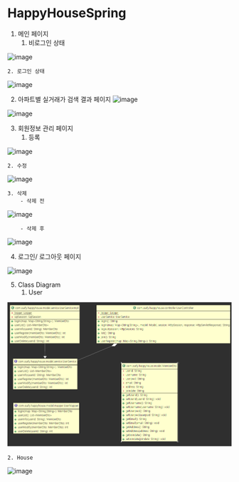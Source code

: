 # HappyHouseSpring

1. 메인 페이지
    1. 비로그인 상태

![image](https://media.discordapp.net/attachments/827129192344846369/840147973291769856/1_.PNG)
    
   
    2. 로그인 상태
    
![image](https://lab.ssafy.com/sense168/happyhousespring/raw/master/img/%EB%A1%9C%EA%B7%B8%EC%9D%B8%EC%83%81%ED%83%9C.png)


2. 아파트별 실거래가 검색 결과 페이지
![image](https://cdn.discordapp.com/attachments/827129192344846369/840148433082908702/unknown.png)

    
    
    
![image](https://cdn.discordapp.com/attachments/827129192344846369/840148730647937044/unknown.png)



3. 회원정보 관리 페이지
    1. 등록
   
   
   
   
   
   
   
   
   
   
   
![image](https://cdn.discordapp.com/attachments/827129192344846369/840149277573644318/unknown.png)

    2. 수정

![image](https://cdn.discordapp.com/attachments/827129192344846369/840149482272456714/unknown.png)
    
    3. 삭제
        - 삭제 전

![image](https://cdn.discordapp.com/attachments/827129192344846369/840149600283131904/unknown.png)

        - 삭제 후

![image](https://cdn.discordapp.com/attachments/827129192344846369/840149663461015582/unknown.png)

4. 로그인/ 로그아웃 페이지

![image](https://cdn.discordapp.com/attachments/827129192344846369/840147911627374632/unknown.png)

5. Class Diagram
    1. User

![image](img/UserClassDiagram.png)

    2. House    

![image](https://lab.ssafy.com/sense168/happyhousespring/raw/master/img/houseClassDiagram.png)